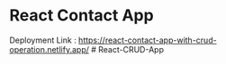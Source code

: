 # React Contact App

Deployment Link : https://react-contact-app-with-crud-operation.netlify.app/
#   R e a c t - C R U D - A p p  
 